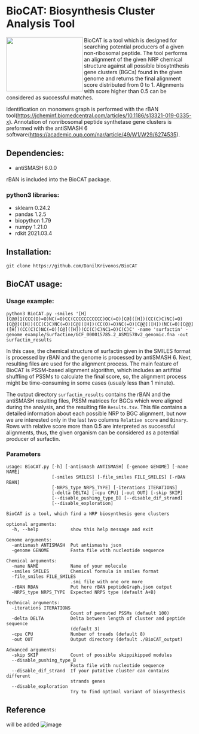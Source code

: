 # BioCAT: Biosynthesis Cluster Analysis Tool
<img src="https://user-images.githubusercontent.com/53526550/132544644-86306499-133d-44e2-8e4c-e2603fb7d0f0.png" width="205" height="145" align="left">BioCAT is a tool which is designed for searching potential producers of a given non-ribosomal peptide. The tool performs an alignment of the given NRP chemical structure against all possible biosytnthesis gene clusters (BGCs) found in the given genome and returns the final alignment score distributed from 0 to 1. Alignments with score higher than 0.5 can be considered as successful matches.

Identification on monomers graph is performed with the rBAN tool(https://jcheminf.biomedcentral.com/articles/10.1186/s13321-019-0335-x). Annotation of nonribosomal peptide synthetase gene clusters is preformed with the antiSMASH 6 software(https://academic.oup.com/nar/article/49/W1/W29/6274535).
## **Dependencies:**
- antiSMASH 6.0.0

rBAN is included into the BioCAT package.

### python3 libraries:
- sklearn 0.24.2
- pandas 1.2.5
- biopython 1.79
- numpy 1.21.0
- rdkit 2021.03.4
## **Installation:**
```git clone https://github.com/DanilKrivonos/BioCAT```

## **BioCAT usage:**
### Usage example:
```
python3 BioCAT.py -smiles '[H][C@@]1(CCC(O)=O)NC(=O)CC(CCCCCCCCCCC)OC(=O)[C@]([H])(CC(C)C)NC(=O)[C@@]([H])(CC(C)C)NC(=O)[C@]([H])(CC(O)=O)NC(=O)[C@@]([H])(NC(=O)[C@@]([H])(CC(C)C)NC(=O)[C@]([H])(CC(C)C)NC1=O)C(C)C' -name 'surfactin' -genome example/Surfactine/GCF_000015785.2_ASM1578v2_genomic.fna -out surfactin_results 
```

In this case, the chemical structure of surfactin given in the SMILES format is processed by rBAN and the genome is processed by antiSMASH 6. Next, resulting files are used for the alignment process. The main feature of BioCAT is PSSM-based alignment algorithm, which includes an artifitial shuffling of PSSMs to calculate the final score, so, the alignment process might be time-consuming in some cases (usualy less than 1 minute). 

The output directory `surfactin_results` contains the rBAN and the antiSMASH resulting files, PSSM matrices for BGCs which were aligned during the analysis, and the resulting file `Results.tsv`.
This file contains a detailed information about each possible NRP to BGC alignment, but now we are interested only in the last two columns `Relative score` and `Binary`. Rows with relative score more than 0.5 are interpreted as successful alignments, thus, the given organism can be considered as a potential producer of surfactin.

### Parameters

```
usage: BioCAT.py [-h] [-antismash ANTISMASH] [-genome GENOME] [-name NAME]
                 [-smiles SMILES] [-file_smiles FILE_SMILES] [-rBAN RBAN]
                 [-NRPS_type NRPS_TYPE] [-iterations ITERATIONS]
                 [-delta DELTA] [-cpu CPU] [-out OUT] [-skip SKIP]
                 [--disable_pushing_type_B] [--disable_dif_strand]
                 [--disable_exploration]

BioCAT is a tool, which find a NRP biosynthesis gene clusters

optional arguments:
  -h, --help            show this help message and exit

Genome arguments:
  -antismash ANTISMASH  Put antismashs json
  -genome GENOME        Fasta file with nucleotide sequence

Chemical arguments:
  -name NAME            Name of your molecule
  -smiles SMILES        Chemical formula in smiles format
  -file_smiles FILE_SMILES
                        .smi file with one ore more
  -rBAN RBAN            Put here rBAN peptideGraph.json output
  -NRPS_type NRPS_TYPE  Expected NRPS type (default A+B)

Technical arguments:
  -iterations ITERATIONS
                        Count of permuted PSSMs (default 100)
  -delta DELTA          Delta between length of cluster and peptide sequence
                        (default 3)
  -cpu CPU              Number of treads (default 8)
  -out OUT              Output directory (default ./BioCAT_output)

Advanced arguments:
  -skip SKIP            Count of possible skippikipped modules
  --disable_pushing_type_B
                        Fasta file with nucleotide sequence
  --disable_dif_strand  If your putative cluster can contains different
                        strands genes
  --disable_exploration
                        Try to find optimal variant of biosynthesis

```

## Reference

will be added
![image](https://user-images.githubusercontent.com/53526550/132693590-d0c5d430-827c-4d32-adac-0ade63349b41.png)

